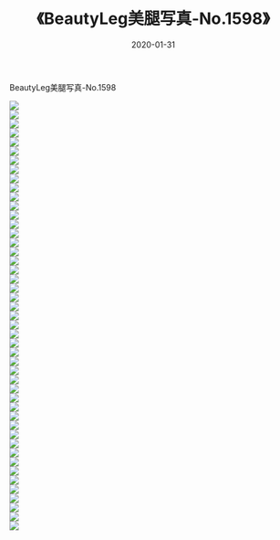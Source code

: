 ﻿---
layout: post
title:  《BeautyLeg美腿写真-No.1598》
date:   2020-01-31
img: http://img.660000.xyz/Sharelink/网络美图/2020/BeautyLeg美腿写真-No.1598/000.jpg
categories: [美女, 清纯, 唯美]
---

BeautyLeg美腿写真-No.1598

  ![](http://img.660000.xyz/Sharelink/网络美图/2020/BeautyLeg美腿写真-No.1598/001.jpg) <br> ![](http://img.660000.xyz/Sharelink/网络美图/2020/BeautyLeg美腿写真-No.1598/002.jpg) <br> ![](http://img.660000.xyz/Sharelink/网络美图/2020/BeautyLeg美腿写真-No.1598/003.jpg) <br> ![](http://img.660000.xyz/Sharelink/网络美图/2020/BeautyLeg美腿写真-No.1598/004.jpg) <br> ![](http://img.660000.xyz/Sharelink/网络美图/2020/BeautyLeg美腿写真-No.1598/005.jpg) <br> ![](http://img.660000.xyz/Sharelink/网络美图/2020/BeautyLeg美腿写真-No.1598/006.jpg) <br> ![](http://img.660000.xyz/Sharelink/网络美图/2020/BeautyLeg美腿写真-No.1598/007.jpg) <br> ![](http://img.660000.xyz/Sharelink/网络美图/2020/BeautyLeg美腿写真-No.1598/008.jpg) <br> ![](http://img.660000.xyz/Sharelink/网络美图/2020/BeautyLeg美腿写真-No.1598/009.jpg) <br> ![](http://img.660000.xyz/Sharelink/网络美图/2020/BeautyLeg美腿写真-No.1598/010.jpg) <br> ![](http://img.660000.xyz/Sharelink/网络美图/2020/BeautyLeg美腿写真-No.1598/011.jpg) <br> ![](http://img.660000.xyz/Sharelink/网络美图/2020/BeautyLeg美腿写真-No.1598/012.jpg) <br> ![](http://img.660000.xyz/Sharelink/网络美图/2020/BeautyLeg美腿写真-No.1598/013.jpg) <br> ![](http://img.660000.xyz/Sharelink/网络美图/2020/BeautyLeg美腿写真-No.1598/014.jpg) <br> ![](http://img.660000.xyz/Sharelink/网络美图/2020/BeautyLeg美腿写真-No.1598/015.jpg) <br> ![](http://img.660000.xyz/Sharelink/网络美图/2020/BeautyLeg美腿写真-No.1598/016.jpg) <br> ![](http://img.660000.xyz/Sharelink/网络美图/2020/BeautyLeg美腿写真-No.1598/017.jpg) <br> ![](http://img.660000.xyz/Sharelink/网络美图/2020/BeautyLeg美腿写真-No.1598/018.jpg) <br> ![](http://img.660000.xyz/Sharelink/网络美图/2020/BeautyLeg美腿写真-No.1598/019.jpg) <br> ![](http://img.660000.xyz/Sharelink/网络美图/2020/BeautyLeg美腿写真-No.1598/020.jpg) <br> ![](http://img.660000.xyz/Sharelink/网络美图/2020/BeautyLeg美腿写真-No.1598/021.jpg) <br> ![](http://img.660000.xyz/Sharelink/网络美图/2020/BeautyLeg美腿写真-No.1598/022.jpg) <br> ![](http://img.660000.xyz/Sharelink/网络美图/2020/BeautyLeg美腿写真-No.1598/023.jpg) <br> ![](http://img.660000.xyz/Sharelink/网络美图/2020/BeautyLeg美腿写真-No.1598/024.jpg) <br> ![](http://img.660000.xyz/Sharelink/网络美图/2020/BeautyLeg美腿写真-No.1598/025.jpg) <br> ![](http://img.660000.xyz/Sharelink/网络美图/2020/BeautyLeg美腿写真-No.1598/026.jpg) <br> ![](http://img.660000.xyz/Sharelink/网络美图/2020/BeautyLeg美腿写真-No.1598/027.jpg) <br> ![](http://img.660000.xyz/Sharelink/网络美图/2020/BeautyLeg美腿写真-No.1598/028.jpg) <br> ![](http://img.660000.xyz/Sharelink/网络美图/2020/BeautyLeg美腿写真-No.1598/029.jpg) <br> ![](http://img.660000.xyz/Sharelink/网络美图/2020/BeautyLeg美腿写真-No.1598/030.jpg) <br> ![](http://img.660000.xyz/Sharelink/网络美图/2020/BeautyLeg美腿写真-No.1598/031.jpg) <br> ![](http://img.660000.xyz/Sharelink/网络美图/2020/BeautyLeg美腿写真-No.1598/032.jpg) <br> ![](http://img.660000.xyz/Sharelink/网络美图/2020/BeautyLeg美腿写真-No.1598/033.jpg) <br> ![](http://img.660000.xyz/Sharelink/网络美图/2020/BeautyLeg美腿写真-No.1598/034.jpg) <br> ![](http://img.660000.xyz/Sharelink/网络美图/2020/BeautyLeg美腿写真-No.1598/035.jpg) <br> ![](http://img.660000.xyz/Sharelink/网络美图/2020/BeautyLeg美腿写真-No.1598/036.jpg) <br> ![](http://img.660000.xyz/Sharelink/网络美图/2020/BeautyLeg美腿写真-No.1598/037.jpg) <br> ![](http://img.660000.xyz/Sharelink/网络美图/2020/BeautyLeg美腿写真-No.1598/038.jpg) <br> ![](http://img.660000.xyz/Sharelink/网络美图/2020/BeautyLeg美腿写真-No.1598/039.jpg) <br> ![](http://img.660000.xyz/Sharelink/网络美图/2020/BeautyLeg美腿写真-No.1598/040.jpg) <br> ![](http://img.660000.xyz/Sharelink/网络美图/2020/BeautyLeg美腿写真-No.1598/041.jpg) <br> ![](http://img.660000.xyz/Sharelink/网络美图/2020/BeautyLeg美腿写真-No.1598/042.jpg) <br> ![](http://img.660000.xyz/Sharelink/网络美图/2020/BeautyLeg美腿写真-No.1598/043.jpg) <br> ![](http://img.660000.xyz/Sharelink/网络美图/2020/BeautyLeg美腿写真-No.1598/044.jpg) <br> ![](http://img.660000.xyz/Sharelink/网络美图/2020/BeautyLeg美腿写真-No.1598/045.jpg) <br> ![](http://img.660000.xyz/Sharelink/网络美图/2020/BeautyLeg美腿写真-No.1598/046.jpg) <br> ![](http://img.660000.xyz/Sharelink/网络美图/2020/BeautyLeg美腿写真-No.1598/047.jpg) <br>